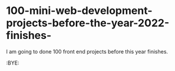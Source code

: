 # 100-mini-web-development-projects-before-the-year-2022-finishes-
I am going to done 100 front end projects before this year finishes. 

:BYE:
